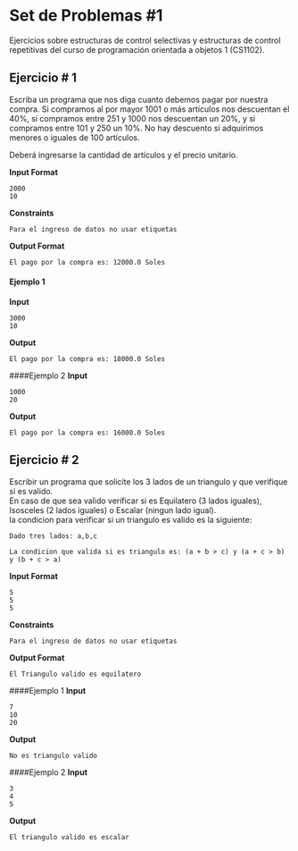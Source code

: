 # Set de Problemas #1
Ejercicios sobre estructuras de control selectivas y estructuras de control repetitivas del curso de programación orientada a objetos 1 (CS1102).

## Ejercicio # 1

Escriba un programa que nos diga cuanto debemos pagar por nuestra compra. Si compramos al por mayor 1001 o más artículos nos descuentan el 40%, si compramos entre 251 y 1000 nos descuentan un 20%, y si compramos entre 101 y 250 un 10%. No hay descuento si adquirimos menores o iguales de 100 artículos.  

Deberá ingresarse la cantidad de artículos y el precio unitario. 

**Input Format**
```
2000
10
```
**Constraints**
```
Para el ingreso de datos no usar etiquetas
```
**Output Format**
```
El pago por la compra es: 12000.0 Soles
```
#### Ejemplo 1
**Input**
```
3000
10
```
**Output**
```
El pago por la compra es: 18000.0 Soles
```
####Ejemplo 2
**Input**
```
1000
20
```
**Output**
```
El pago por la compra es: 16000.0 Soles
```
## Ejercicio # 2
Escribir un programa que solicite los 3 lados de un triangulo y que verifique si es valido.  
En caso de que sea valido verificar si es Equilatero (3 lados iguales), Isosceles (2 lados iguales) o Escalar (ningun lado igual).  
la condicion para verificar si un triangulo es valido es la siguiente:  
```
Dado tres lados: a,b,c

La condicion que valida si es triangulo es: (a + b > c) y (a + c > b) y (b + c > a)
```
**Input Format**
```
5
5
5
```
**Constraints**
```
Para el ingreso de datos no usar etiquetas
```
**Output Format**
```
El Triangulo valido es equilatero
```
####Ejemplo 1
**Input**
```
7
10
20
```
**Output**
```
No es triangulo valido
```
####Ejemplo 2
**Input**
```
3
4
5
```
**Output**
```
El triangulo valido es escalar
```



